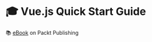 # :mortar_board: Vue.js Quick Start Guide

:books: [eBook][ebook] on Packt Publishing

[ebook]: https://www.packtpub.com/application-development/vuejs-quick-start-guide
